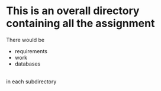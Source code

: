 # This is an overall directory containing all the assignment
There would be
* requirements
* work
* databases
<br>
in each subdirectory
